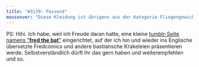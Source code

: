 ```yaml
---
title: "#3139: Passend"
mouseover: "Diese Kleidung ist übrigens aus der Kategorie Fliegengewicht."
---
```


PS: 
Hihi. Ich habe, weil ich Freude daran hatte, eine kleine <a href="http://fredthebat.tumblr.com/" title="fredthebat">tumblr-Seite namens "<strong>fred the bat</strong>"</a> eingerichtet, auf der ich hin und wieder ins Englische übersetzte Fredcomics und andere bastiansche Krakeleien präsentieren werde. 
Selbstverständlich dürft ihr das gern haben und weiterempfehlen und so. 


